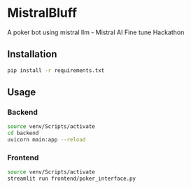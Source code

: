 # MistralBluff
A poker bot using mistral llm - Mistral AI Fine tune Hackathon

## Installation

```bash
pip install -r requirements.txt
```

## Usage

### Backend
```bash
source venv/Scripts/activate
cd backend
uvicorn main:app --reload
```

### Frontend
```bash
source venv/Scripts/activate
streamlit run frontend/poker_interface.py
```





